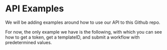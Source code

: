# API Examples

We will be adding examples around how to use our API to this Github repo.

For now, the only example we have is the following, with which you can see how to get a token, get a templateID, and submit a workflow with predetermined values.